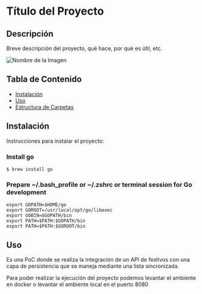 # Título del Proyecto

## Descripción

Breve descripción del proyecto, qué hace, por qué es útil, etc.

![Nombre de la Imagen](ruta/de/la/imagen.jpg) <!-- Imagen de ejemplo -->

## Tabla de Contenido

- [Instalación](#instalación)
- [Uso](#uso)
- [Estructura de Carpetas](#estructura-de-carpetas)

## Instalación

Instrucciones para instalar el proyecto:

### Install go

```shell
$ brew install go
```

### Prepare ~/.bash_profile or ~/.zshrc or terminal session for Go development

```shell
export GOPATH=$HOME/go
export GOROOT=/usr/local/opt/go/libexec
export GOBIN=$GOPATH/bin
export PATH=$PATH:$GOPATH/bin
export PATH=$PATH:$GOROOT/bin
```

## Uso

Es una PoC donde se realiza la integración de un API de festivos con una capa de persistencia que se maneja mediante una lista sincronizada.

Para poder realizar la ejecución del proyecto podemos levantar el ambiente en docker o levantar el ambiente local en el puerto 8080
